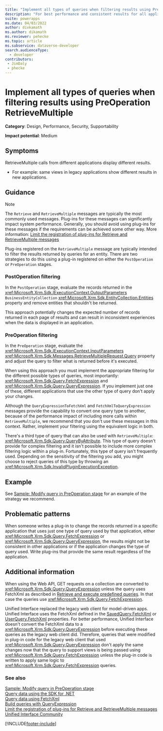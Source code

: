 ```yaml
---
title: "Implement all types of queries when filtering results using PreOperation RetrieveMultiple | MicrosoftDocs"
description: "For best performance and consistent results for all applications you must implement filtering for all types of queries that can be used with plug-ins that are registered for the PreOperation stage of RetrieveMultiple."
suite: powerapps
ms.date: 04/03/2022
author: divkamath
ms.author: dikamath
ms.reviewer: pehecke
ms.topic: article
ms.subservice: dataverse-developer
search.audienceType: 
  - developer
contributors:
 - JimDaly
 - phecke
---
```

# Implement all types of queries when filtering results using PreOperation RetrieveMultiple



**Category**: Design, Performance, Security, Supportability

**Impact potential**: Medium

<a name='symptoms'></a>

## Symptoms

RetrieveMultiple calls from different applications display different results.

- For example: same views in legacy applications show different results in new applications.

<a name='guidance'></a>

## Guidance

> [!NOTE]
> The `Retrieve` and `RetrieveMultiple` messages are typically the most commonly used messages. Plug-ins for these messages can significantly impact system performance. Generally, you should avoid using plug-ins for these messages if the requirements can be achieved some other way. More information: [Limit the registration of plug-ins for Retrieve and RetrieveMultiple messages](limit-registration-plugins-retrieve-retrievemultiple.md)

Plug-ins registered on the `RetrieveMultiple` message are typically intended to filter the results returned by queries for an entity. There are two strategies to do this using a plug-in registered on either the `PostOperation` or `PreOperation` stages.

### PostOperation filtering

In the `PostOperation` stage, evaluate the records returned in the <xref:Microsoft.Xrm.Sdk.IExecutionContext.OutputParameters> `BusinessEntityCollection` <xref:Microsoft.Xrm.Sdk.EntityCollection.Entities> property and remove entities that shouldn't be returned.

This approach potentially changes the expected number of records returned in each page of results and can result in inconsistent experiences when the data is displayed in an application.

### PreOperation filtering

In the `PreOperation` stage, evaluate the <xref:Microsoft.Xrm.Sdk.IExecutionContext.InputParameters>  <xref:Microsoft.Xrm.Sdk.Messages.RetrieveMultipleRequest.Query> property and adjust the query to filter what is returned before it's executed.

When using this approach you must implement the appropriate filtering for the different possible types of queries, most importantly: <xref:Microsoft.Xrm.Sdk.Query.FetchExpression> and <xref:Microsoft.Xrm.Sdk.Query.QueryExpression>. If you implement just one of these, different applications that use the other type of query don't apply your changes.

Although the `QueryExpressionToFetchXml` and `FetchXmlToQueryExpression` messages provide the capability to convert one query type to another, because of the performance impact of including more calls within `RetrieveMultiple`, we recommend that you don't use these messages in this context. Rather, implement your filtering using the equivalent logic in both. 

There's a third type of query that can also be used with `RetrieveMultiple`: <xref:Microsoft.Xrm.Sdk.Query.QueryByAttribute>. This type of query doesn't provide for complex filtering and it isn't possible to include more complex filtering logic within a plug-in. Fortunately, this type of query isn't frequently used. Depending on the sensitivity of the filtering you add, you might choose to reject queries of this type by throwing an <xref:Microsoft.Xrm.Sdk.InvalidPluginExecutionException>.

## Example

See [Sample: Modify query in PreOperation stage](../../org-service/samples/modify-query-preoperation-stage.md) for an example of the strategy we recommend.

## Problematic patterns

When someone writes a plug-in to change the records returned in a specific application that uses just one type of query used by that application, either <xref:Microsoft.Xrm.Sdk.Query.FetchExpression> or <xref:Microsoft.Xrm.Sdk.Query.QueryExpression>, the results might not be consistent in other applications or if the application changes the type of query used. Write plug-ins that provide the same result regardless of the application.

<a name='additional'></a>

## Additional information

When using the Web API, GET requests on a collection are converted to <xref:Microsoft.Xrm.Sdk.Query.QueryExpression> unless the query uses FetchXml as described in [Retrieve and execute predefined queries](../../webapi/retrieve-and-execute-predefined-queries.md). In that case the queries use <xref:Microsoft.Xrm.Sdk.Query.FetchExpression>.

Unified Interface replaced the legacy web client for model-driven apps. Unified Interface uses the FetchXml defined in the [SavedQuery.FetchXml](../../reference/entities/savedquery.md#BKMK_FetchXml) or [UserQuery.FetchXml](../../reference/entities/userquery.md#BKMK_FetchXml) properties. For better performance, Unified Interface doesn't convert the FetchXml data to a <xref:Microsoft.Xrm.Sdk.Query.QueryExpression> before executing these queries as the legacy web client did. Therefore, queries that were modified in plug-in code for the legacy web client that used  <xref:Microsoft.Xrm.Sdk.Query.QueryExpression> don't apply the same changes now that the query to support views is being passed using <xref:Microsoft.Xrm.Sdk.Query.FetchExpression> unless the plug-in code is written to apply same logic to <xref:Microsoft.Xrm.Sdk.Query.FetchExpression> queries.

<a name='seealso'></a>

### See also

[Sample: Modify query in PreOperation stage](../../org-service/samples/modify-query-preoperation-stage.md)<br />
[Query data using the SDK for .NET](../../org-service/entity-operations-query-data.md)<br />
[Query data using FetchXml](../../fetchxml/overview.md)<br />
[Build queries with QueryExpression](../../org-service/queryexpression/overview.md)<br />
[Limit the registration of plug-ins for Retrieve and RetrieveMultiple messages](limit-registration-plugins-retrieve-retrievemultiple.md)<br />
[Unified Interface Community](https://community.dynamics.com/forums/thread/?discussionforumid=bc304ecc-c131-4b63-92dd-7464bba3ce3b)

[!INCLUDE[footer-include](../../../../includes/footer-banner.md)]
